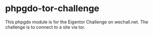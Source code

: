# phpgdo-tor-challenge
This phpgdo module is for the Eigentor Challenge on wechall.net. The challenge is to connect to a site via tor.
